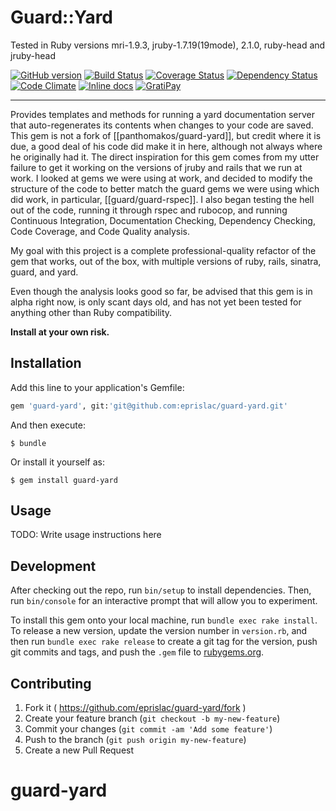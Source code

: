 # Guard::Yard
Tested in Ruby versions mri-1.9.3, jruby-1.7.19(19mode), 2.1.0, ruby-head and jruby-head

[![GitHub version](https://badge.fury.io/gh/eprislac%2Fguard-yard.svg)](http://badge.fury.io/gh/eprislac%2Fguard-yard)
[![Build Status](https://travis-ci.org/eprislac/guard-yard.svg?branch=master)](https://travis-ci.org/eprislac/guard-yard)
[![Coverage Status](https://coveralls.io/repos/eprislac/guard-yard/badge.svg?branch=master)](https://coveralls.io/r/eprislac/guard-yard?branch=master)
[![Dependency Status](https://gemnasium.com/eprislac/guard-yard.svg)](https://gemnasium.com/eprislac/guard-yard)
[![Code Climate](https://codeclimate.com/github/eprislac/guard-yard/badges/gpa.svg)](https://codeclimate.com/github/eprislac/guard-yard)
[![Inline docs](http://inch-ci.org/github/eprislac/guard-yard.svg?branch=master)](http://inch-ci.org/github/eprislac/guard-yard)
[![GratiPay](http://img.shields.io/gratipay/semperfried76.svg)](https://gratipay.com/semperfried76)

---


Provides templates and methods for running a yard documentation server that auto-regenerates its contents when changes to your code are saved.
This gem is not a fork of [[panthomakos/guard-yard]], but credit where it is due, a good deal of his code did make it in here, although not always where he originally had it. The direct inspiration for this gem comes from my utter failure to get it working on the versions of jruby and rails that we run at work.
I looked at gems we were using at work, and decided to modify the structure
of the code to better match the guard gems we were using which did work,
in particular, [[guard/guard-rspec]]. I also began testing the hell out
of the code, running it through rspec and rubocop, and running Continuous Integration,
Documentation Checking, Dependency Checking, Code Coverage, and Code Quality analysis.

My goal with this project is a complete professional-quality refactor of the
gem that works, out of the box, with multiple versions of ruby, rails, sinatra, guard,
and yard.

Even though the analysis looks good so far, be advised that
this gem is in alpha right now, is only scant days old, and
has not yet been tested for anything other than Ruby compatibility.

**Install at your own risk.**

## Installation

Add this line to your application's Gemfile:

```ruby
gem 'guard-yard', git:'git@github.com:eprislac/guard-yard.git'
```

And then execute:

    $ bundle

Or install it yourself as:

    $ gem install guard-yard

## Usage

TODO: Write usage instructions here

## Development

After checking out the repo, run `bin/setup` to install dependencies. Then, run `bin/console` for an interactive prompt that will allow you to experiment.

To install this gem onto your local machine, run `bundle exec rake install`. To release a new version, update the version number in `version.rb`, and then run `bundle exec rake release` to create a git tag for the version, push git commits and tags, and push the `.gem` file to [rubygems.org](https://rubygems.org).

## Contributing

1. Fork it ( https://github.com/eprislac/guard-yard/fork )
2. Create your feature branch (`git checkout -b my-new-feature`)
3. Commit your changes (`git commit -am 'Add some feature'`)
4. Push to the branch (`git push origin my-new-feature`)
5. Create a new Pull Request
# guard-yard
